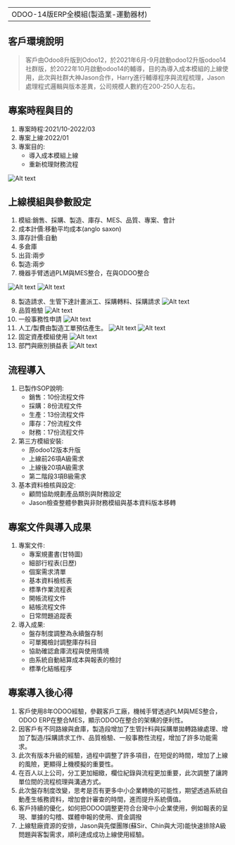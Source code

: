 <table>
    <tr>
        <td>ODOO-14版ERP全模組(製造業-運動器材)</td>
    </tr>
</table>

## 客戶環境說明
  >  客戶由Odoo8升版到Odoo12，於2021年6月-9月啟動odoo12升版odoo14社群版，於2022年10月啟動odoo14的輔導，目的為導入成本模組的上線使用，此次與社群大神Jason合作，Harry進行輔導程序與流程梳理，Jason處理程式邏輯與版本差異，公司規模人數約在200-250人左右。

## 專案時程與目的
1. 專案時程:2021/10-2022/03
2. 專案上線:2022/01
3. 專案目的:
   + 導入成本模組上線
   + 重新梳理財務流程

![Alt text](https://github.com/ksharry/Project-sharing-articles.md/blob/main/png/5.1.1.png?raw=true)
## 上線模組與參數設定
1. 模組:銷售、採購、製造、庫存、MES、品質、專案、會計
2. 成本計價:移動平均成本(anglo saxon)
3. 庫存計價:自動
4. 多倉庫
5. 出貨:兩步
6. 製造:兩步
7. 機器手臂透過PLM與MES整合，在與ODOO整合

![Alt text](https://github.com/ksharry/Project-sharing-articles.md/blob/main/png/5.2.1.png?raw=true)
![Alt text](https://github.com/ksharry/Project-sharing-articles.md/blob/main/png/5.2.2.png?raw=true)

8. 製造請求、生管下達計畫派工、採購轉料、採購請求
![Alt text](https://github.com/ksharry/Project-sharing-articles.md/blob/main/png/5.2.3.png?raw=true)
9. 品質檢驗
![Alt text](https://github.com/ksharry/Project-sharing-articles.md/blob/main/png/5.2.9.png?raw=true)
10. 一般事務性申請
![Alt text](https://github.com/ksharry/Project-sharing-articles.md/blob/main/png/5.2.4.png?raw=true)
11. 人工/製費由製造工單預估產生。
![Alt text](https://github.com/ksharry/Project-sharing-articles.md/blob/main/png/5.2.5.png?raw=true)
![Alt text](https://github.com/ksharry/Project-sharing-articles.md/blob/main/png/5.2.6.png?raw=true)
12. 固定資產模組使用
![Alt text](https://github.com/ksharry/Project-sharing-articles.md/blob/main/png/5.2.7.png?raw=true)
13. 部門與廠別損益表
![Alt text](https://github.com/ksharry/Project-sharing-articles.md/blob/main/png/5.2.8.png?raw=true)

## 流程導入
1. 已製作SOP說明:
   + 銷售：10份流程文件
   + 採購：8份流程文件
   + 生產：13份流程文件
   + 庫存：7份流程文件
   + 財務：17份流程文件
2. 第三方模組安裝:
   + 原odoo12版本升版
   + 上線前26項A級需求
   + 上線後20項A級需求
   + 第二階段3項B級需求
4. 基本資料檢核與設定:
   + 顧問協助規劃產品類別與財務設定
   + Jason檢查整體參數與非財務模組與基本資料版本移轉

## 專案文件與導入成果
1. 專案文件:
   + 專案規畫書(甘特圖)
   + 細部行程表(日歷)
   + 個案需求清單
   + 基本資料檢核表
   + 標準作業流程表
   + 開帳流程文件
   + 結帳流程文件
   + 日常問題追蹤表
2. 導入成果:
   + 盤存制度調整為永續盤存制
   + 可單獨檢討調整庫存科目
   + 協助確認倉庫流程與使用情境
   + 由系統自動結算成本與報表的檢討
   + 標準化結帳程序

## 專案導入後心得
1. 客戶使用8年ODOO經驗，參觀客戶工廠，機械手臂透過PLM與MES整合，ODOO ERP在整合MES，顯示ODOO在整合的架構的便利性。
2. 因客戶有不同路線與倉庫，製造段增加了生管計料與採購單拋轉路線處理、增加了製造/採購請求工作、品質檢驗、一般事務性流程，增加了許多功能需求。
3. 此次有版本升級的經驗，過程中調整了許多項目，在短促的時間，增加了上線的風險，更顯得上機模擬的重要性。
4. 在百人以上公司，分工更加細緻，欄位紀錄與流程更加重要，此次調整了讓跨單位間的流程梳理與溝通方式。
5. 此次盤存制度改變，思考是否有更多中小企業轉換的可能性，期望透過系統自動產生帳務資料，增加會計審查的時間，進而提升系統價值。
6. 客戶持續的優化，如何把ODOO調整更符合台灣中小企業使用，例如報表的呈現、單據的勾稽、媒體申報的使用、資金調撥
7. 上線駐廠資源的安排，Jason與先傑團隊(蘇Sir、Chin與大河)能快速排除A級問題與客製需求，順利達成成功上線使用經驗。

